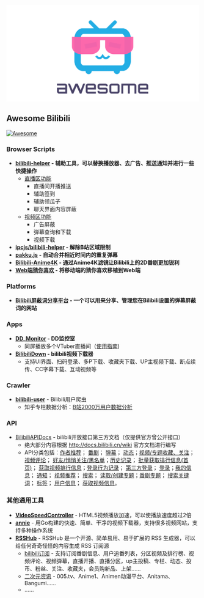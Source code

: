 <div align="center">
	<img src="media/logo.png" alt="awesome-bilibili">
	<br>
</div>


## Awesome Bilibili

[![Awesome](https://awesome.re/badge-flat.svg)](https://awesome.re)



### Browser Scripts

- **[bilibili-helper](https://github.com/bilibili-helper/bilibili-helper) - 辅助工具，可以替换播放器、去广告、推送通知并进行一些快捷操作**
    - [直播区功能](https://github.com/bilibili-helper/bilibili-helper/wiki/为直播区提供了什么功能？)
        - 直播间开播推送
        - 辅助签到
        - 辅助领瓜子
        - 聊天界面内容屏蔽
    - [视频区功能](https://github.com/bilibili-helper/bilibili-helper/wiki/在视频区可以做些什么？)
        - 广告屏蔽
        - 弹幕查询和下载
        - 视频下载
- **[ipcjs/bilibili-helper](https://github.com/ipcjs/bilibili-helper) - 解除B站区域限制**
- **[pakku.js](https://github.com/xmcp/pakku.js) - 自动合并相近时间内的重复弹幕**
- **[Bilibili-Anime4K](https://github.com/net2cn/Bilibili_Anime4K) - 通过Anime4K滤镜让Bilibili上的2D番剧更加锐利** 
- **[Web端猜你喜欢](https://github.com/chitosai/bili-guessYouLike) - 将移动端的猜你喜欢移植到Web端**


### Platforms

- **[Bilibili屏蔽词分享平台](https://github.com/harrynull/bilibili_blacklist) - 一个可以用来分享、管理您在Bilibili设置的弹幕屏蔽词的网站**



### Apps

- **[DD_Monitor](https://github.com/zhimingshenjun/DD_Monitor) - DD监控室**
  - 同屏播放多个VTuber直播间（[使用指南](https://www.bilibili.com/video/BV14v411s7WE))
- **[BilibiliDown](https://github.com/nICEnnnnnnnLee/BilibiliDown) - bilibili视频下载器**
  - 支持UI界面、扫码登录、多P下载、收藏夹下载、UP主视频下载、断点续传、CC字幕下载、互动视频等



### Crawler

- **[bilibili-user](https://github.com/airingursb/bilibili-user)** - Bilibili用户爬虫
  - 知乎专栏数据分析：[B站2000万用户数据分析](https://zhuanlan.zhihu.com/p/24434456)



### API

- [BilibiliAPIDocs](https://github.com/fython/BilibiliAPIDocs) - bilibili开放接口第三方文档（仅提供官方曾公开接口）
  - 绝大部分内容根据 <http://docs.bilibili.cn/wiki> 官方文档进行编写
  - API分类包括：[作者推荐](https://github.com/fython/BilibiliAPIDocs/blob/master/API.author_recommend.md)； [番剧](https://github.com/fython/BilibiliAPIDocs/blob/master/API.bangumi.md)； [弹幕](https://github.com/fython/BilibiliAPIDocs/blob/master/API.comment.md)； [动态](https://github.com/fython/BilibiliAPIDocs/blob/master/API.dynamic.md)；[视频/专题收藏、关注](https://github.com/fython/BilibiliAPIDocs/blob/master/API.favourite.md)； [视频评论](https://github.com/fython/BilibiliAPIDocs/blob/master/API.feedback.md)； [好友/悄悄关注/黑名单](https://github.com/fython/BilibiliAPIDocs/blob/master/API.friend.md)；[历史记录](https://github.com/fython/BilibiliAPIDocs/blob/master/API.history.md)； [批量获取排行信息(首页)](https://github.com/fython/BilibiliAPIDocs/blob/master/API.index.md)； [获取视频排行信息](https://github.com/fython/BilibiliAPIDocs/blob/master/API.list.md)；[登录行为记录](https://github.com/fython/BilibiliAPIDocs/blob/master/API.log.md)； [第三方登录](https://github.com/fython/BilibiliAPIDocs/blob/master/API.login.3rd.md)； [登录](https://github.com/fython/BilibiliAPIDocs/blob/master/API.login.md)；[我的信息](https://github.com/fython/BilibiliAPIDocs/blob/master/API.myinfo.md)； [通知](https://github.com/fython/BilibiliAPIDocs/blob/master/API.notify.md)； [视频推荐](https://github.com/fython/BilibiliAPIDocs/blob/master/API.recommend.md)； [搜索](https://github.com/fython/BilibiliAPIDocs/blob/master/API.search.md)； [读取/创建专题](https://github.com/fython/BilibiliAPIDocs/blob/master/API.sp.md)；[番剧专题](https://github.com/fython/BilibiliAPIDocs/blob/master/API.spview.md)； [搜索关键词](https://github.com/fython/BilibiliAPIDocs/blob/master/API.suggest.md)； [标签](https://github.com/fython/BilibiliAPIDocs/blob/master/API.tags.md)； [用户信息](https://github.com/fython/BilibiliAPIDocs/blob/master/API.userinfo.md)； [获取视频信息](https://github.com/fython/BilibiliAPIDocs/blob/master/API.view.md)。



### 其他通用工具

* **[VideoSpeedController](https://github.com/igrigorik/videospeed)** - HTML5视频播放加速，可以使播放速度超过2倍
* **[annie](https://github.com/iawia002/annie)** - 用Go构建的快速、简单、干净的视频下载器，支持很多视频网站，支持多种操作系统
* **[RSSHub](https://github.com/DIYgod/RSSHub)** - RSSHub 是一个开源、简单易用、易于扩展的 RSS 生成器，可以给任何奇奇怪怪的内容生成 RSS 订阅源
  * [bilibili订阅](https://docs.rsshub.app/social-media.html#bilibili) - 支持订阅番剧信息、用户追番列表，分区视频及排行榜、视频评论、视频弹幕，直播开播、直播分区，up主投稿、专栏、动态、投币、粉丝、关注、收藏夹，会员购新品、上架……
  * [二次元资讯](https://docs.rsshub.app/anime.html#_005-tv) - 005.tv、Anime1、Animen动漫平台、Anitama、Bangumi……
  * ……